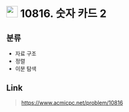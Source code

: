 # <img src="https://d2gd6pc034wcta.cloudfront.net/tier/7.svg" width="30"> 10816. 숫자 카드 2

## 분류
* 자료 구조
* 정렬
* 이분 탐색

## Link
> https://www.acmicpc.net/problem/10816